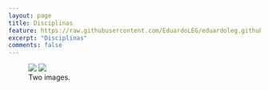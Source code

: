 ```yaml
---
layout: page
title: Disciplinas
feature: https://raw.githubusercontent.com/EduardoLEG/eduardoleg.github.io/master/assets/img/quadro.png
excerpt: "Disciplinas"
comments: false
---
```


<figure class="half">
	<a href="https://eduardoleg.github.io/projects/"><img src="https://raw.githubusercontent.com/EduardoLEG/eduardoleg.github.io/master/assets/img/disciplina1.png"></a>
	<a href="https://eduardoleg.github.io/orientacao/"><img src="https://raw.githubusercontent.com/EduardoLEG/eduardoleg.github.io/master/assets/img/orientacao1.png"></a>
	<figcaption>Two images.</figcaption>
</figure>
